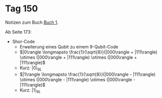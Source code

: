 # Tag 150

Notizen zum Buch [Buch 1](../Buch1.md).

Ab Seite 173:
* Shor-Code
  - Erweiterung eines Qubit zu einem 9-Qubit-Code
  - $|0\rangle \longmapsto \frac{1}{\sqrt{8}}(|000\rangle + |111\rangle) \otimes (|000\rangle + |111\rangle) \otimes (|000\rangle + |111\rangle)$
  - Kurz: $|0\rangle_{9L}$
  - $|1\rangle \longmapsto \frac{1}{\sqrt{8}}(|000\rangle - |111\rangle) \otimes (|000\rangle - |111\rangle) \otimes (|000\rangle - |111\rangle)$
  - Kurz: $|1\rangle_{9L}$
